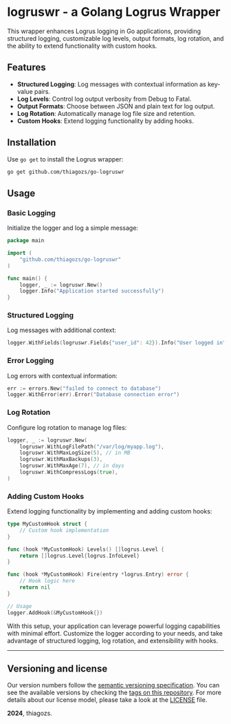 # logruswr - a Golang Logrus Wrapper

This wrapper enhances Logrus logging in Go applications, providing structured logging, customizable log levels, output formats, log rotation, and the ability to extend functionality with custom hooks.

## Features

- **Structured Logging**: Log messages with contextual information as key-value pairs.
- **Log Levels**: Control log output verbosity from Debug to Fatal.
- **Output Formats**: Choose between JSON and plain text for log output.
- **Log Rotation**: Automatically manage log file size and retention.
- **Custom Hooks**: Extend logging functionality by adding hooks.

## Installation

Use `go get` to install the Logrus wrapper:

```sh
go get github.com/thiagozs/go-logruswr
```
## Usage

### Basic Logging

Initialize the logger and log a simple message:

```go
package main

import (
    "github.com/thiagozs/go-logruswr"
)

func main() {
    logger, _ := logruswr.New()
    logger.Info("Application started successfully")
}
```

### Structured Logging

Log messages with additional context:

```go
logger.WithFields(logruswr.Fields{"user_id": 42}).Info("User logged in")
```

### Error Logging

Log errors with contextual information:

```go
err := errors.New("failed to connect to database")
logger.WithError(err).Error("Database connection error")
```

### Log Rotation

Configure log rotation to manage log files:

```go
logger, _ := logruswr.New(
    logruswr.WithLogFilePath("/var/log/myapp.log"),
    logruswr.WithMaxLogSize(5), // in MB
    logruswr.WithMaxBackups(3),
    logruswr.WithMaxAge(7), // in days
    logruswr.WithCompressLogs(true),
)
```

### Adding Custom Hooks

Extend logging functionality by implementing and adding custom hooks:

```go
type MyCustomHook struct {
    // Custom hook implementation
}

func (hook *MyCustomHook) Levels() []logrus.Level {
    return []logrus.Level{logrus.InfoLevel}
}

func (hook *MyCustomHook) Fire(entry *logrus.Entry) error {
    // Hook logic here
    return nil
}

// Usage
logger.AddHook(&MyCustomHook{})
```

With this setup, your application can leverage powerful logging capabilities with minimal effort. Customize the logger according to your needs, and take advantage of structured logging, log rotation, and extensibility with hooks.

-----

## Versioning and license

Our version numbers follow the [semantic versioning specification](http://semver.org/). You can see the available versions by checking the [tags on this repository](https://github.com/thiagozs/go-logruswr/tags). For more details about our license model, please take a look at the [LICENSE](LICENSE.md) file.

**2024**, thiagozs.
